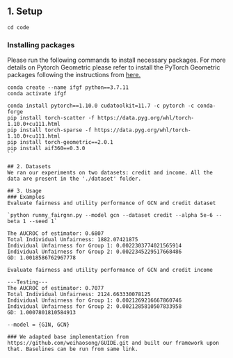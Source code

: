 ## 1. Setup
```
cd code
```
### Installing packages
Please run the following commands to install necessary packages.
For more details on Pytorch Geometric please refer to install the PyTorch Geometric packages following the instructions from [here.](https://pytorch-geometric.readthedocs.io/en/latest/notes/installation.html)

```
conda create --name ifgf python==3.7.11
conda activate ifgf

conda install pytorch==1.10.0 cudatoolkit=11.7 -c pytorch -c conda-forge
pip install torch-scatter -f https://data.pyg.org/whl/torch-1.10.0+cu111.html
pip install torch-sparse -f https://data.pyg.org/whl/torch-1.10.0+cu111.html
pip install torch-geometric==2.0.1
pip install aif360==0.3.0
``

## 2. Datasets
We ran our experiments on two datasets: credit and income. All the data are present in the './dataset' folder.

## 3. Usage
### Examples
Evaluate fairness and utility performance of GCN and credit dataset

`python runmy_fairgnn.py --model gcn --dataset credit --alpha 5e-6 --beta 1 --seed 1`

The AUCROC of estimator: 0.6807
Total Individual Unfairness: 1882.07421875
Individual Unfairness for Group 1: 0.0022303774021565914
Individual Unfairness for Group 2: 0.0022345229517668486
GD: 1.0018586762967778

Evaluate fairness and utility performance of GCN and credit income

---Testing---
The AUCROC of estimator: 0.7077
Total Individual Unfairness: 2124.663330078125
Individual Unfairness for Group 1: 0.0021269216667860746
Individual Unfairness for Group 2: 0.0021285810507833958
GD: 1.0007801810584913

--model = {GIN, GCN}

### We adapted base implementation from https://github.com/weihaosong/GUIDE.git and built our framework upon that. Baselines can be run from same link.
